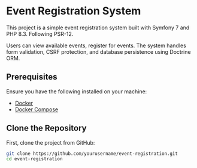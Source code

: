 # Event Registration System

This project is a simple event registration system built with Symfony 7 and PHP 8.3. Following PSR-12.

Users can view available events, register for events.
The system handles form validation, CSRF protection, and database persistence using Doctrine ORM.

## Prerequisites

Ensure you have the following installed on your machine:

- [Docker](https://docs.docker.com/get-docker/)
- [Docker Compose](https://docs.docker.com/compose/install/)

## Clone the Repository

First, clone the project from GitHub:

```bash
git clone https://github.com/yourusername/event-registration.git
cd event-registration
```

